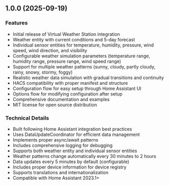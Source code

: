 ## 1.0.0 (2025-09-19)

### Features

- Initial release of Virtual Weather Station integration
- Weather entity with current conditions and 5-day forecast
- Individual sensor entities for temperature, humidity, pressure, wind speed, wind direction, and visibility
- Configurable weather simulation parameters (temperature range, humidity range, pressure range, wind speed range)
- Support for multiple weather patterns (sunny, cloudy, partly cloudy, rainy, snowy, stormy, foggy)
- Realistic weather data simulation with gradual transitions and continuity
- HACS compatibility with proper manifest and structure
- Configuration flow for easy setup through Home Assistant UI
- Options flow for modifying configuration after setup
- Comprehensive documentation and examples
- MIT license for open source distribution

### Technical Details

- Built following Home Assistant integration best practices
- Uses DataUpdateCoordinator for efficient data management
- Implements proper async/await patterns
- Includes comprehensive logging for debugging
- Supports both weather entity and individual sensor entities
- Weather patterns change automatically every 30 minutes to 2 hours
- Data updates every 5 minutes by default (configurable)
- Includes proper device information for device registry
- Supports translations and internationalization
- Compatible with Home Assistant 2023.1+